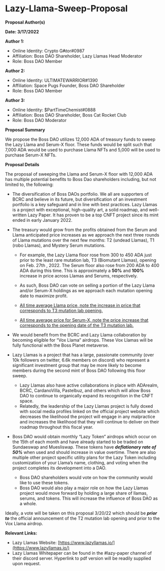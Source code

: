# Lazy-Llama-Sweep-Proposal
**Proposal Author(s)**

**Date: 3/17/2022**

**Author 1:**

-   Online Identity: Crypto G₳tor#0987
-   Affiliation: Boss DAO Shareholder, Lazy Llamas Head Moderator
-   Role: Boss DAO Member

**Author 2:**

-   Online Identity: ULTIMATEWARRIOR#1390
-   Affiliation: Space Pugs Founder, Boss DAO Shareholder
-   Role: Boss DAO Member

**Author 3:**

-   Online Identity: $PartTimeChemist#0888
-   Affiliation: Boss DAO Shareholder, Boss Cat Rocket Club
-   Role: Boss DAO Moderator

**Proposal Summary**

We propose the Boss DAO utilizes 12,000 ADA of treasury funds to sweep the Lazy Llama and Serum-X floor. These funds would be split such that 7,000 ADA would be used to purchase Llama NFTs and 5,000 will be used to purchase Serum-X NFTs.

**Proposal Details**

The proposal of sweeping the Llama and Serum-X floor with 12,000 ADA has multiple potential benefits to Boss Dao shareholders including, but not limited to, the following:

 - The diversification of Boss DAOs portfolio. We all are supporters of BCRC and believe in its future, but diversification of an investment portfolio is a key safeguard and in line with best practices. Lazy Llamas is a project with exceptional, high-quality art, a solid roadmap, and well-written Lazy Paper. It has proven to be a top CNFT project since its mint ended in early January 2022.
 - The treasury would grow from the profits obtained from the Serum and Llama anticipated price increases as we approach the next three rounds of Llama mutations over the next few months: T2 (undead Llamas), T1 (robo Llamas), and Mystery Serum mutations.
	
	 - For example, the Lazy Llama floor rose from 300 to 450 ADA just prior to the least rare mutation lab, T3 (Biomutant Llamas), opening on Feb. 27th , 2022. The Serum floor also rose from 200 ADA to 400 ADA during this time. This is approximately a **50%** and **100%** increase in price across Llamas and Serums, respectively.
	 - As such, Boss DAO can vote on selling a portion of the Lazy Llama and/or Serum-X holdings as we approach each mutation opening date to maximize profit.
	 
	
	 - [All time average Llama price, note the increase in price that corresponds to T3 mutation lab opening.](https://cnftanalytics.io/php/searchStats.php/?search=Lazy%20Llamas,&search_type=2,&chart_type=2&time_range=trAllSelector)
	 - [All time average price for Serum-X, note the price increase that corresponds to the opening date of the T3 mutation lab.](https://cnftanalytics.io/php/searchStats.php/?search=Lazy%20Llamas%20Serum-X,&search_type=2,&chart_type=2&time_range=trAllSelector)
 - We would benefit from the BCRC and Lazy Llama collaboration by becoming eligible for “Vox Llama” airdrops. These Vox Llamas will be fully functional with the Boss Planet metaverse.
 
 - Lazy Llamas is a project that has a large, passionate community (over 10k followers on twitter, 6.6k members on discord) who represent a significant investment group that may be more likely to become members during the second mint of Boss DAO following this floor sweep.
	 - Lazy Llamas also have active collaborations in place with ADArealm, BCRC, CardanoVilla, Pastelbuz, and others which will allow Boss DAO to continue to organically expand its recognition in the CNFT space.
	 - Relatedly, the leadership of the Lazy Llamas project is fully doxed with social media profiles linked on the official project website which decreases the likelihood the project will engage in any malpractice and increases the likelihood that they will continue to deliver on their roadmap throughout this fiscal year.
 - Boss DAO would obtain monthly “Lazy Token” airdrops which occur on the 15th of each month and have already started to be traded on Sundaeswap and Muesliswap. These tokens have **_deflationary rate of 50%_** when used and should increase in value overtime. There are also multiple other project specific utility plans for the Lazy Token including customization of your Llama’s name, clothing, and voting when the project completes its development into a DAO.
	 - Boss DAO shareholders would vote on how the community would like to use these tokens.
	 - Boss DAO would also play a major role on how the Lazy Llamas project would move forward by holding a large share of llamas, serums, and tokens. This will increase the influence of Boss DAO as a whole.

Ideally, a vote will be taken on this proposal 3/20/22 which should be **_prior to_** the official announcement of the T2 mutation lab opening and prior to the Vox Llama airdrop.

**Relevant Links:**
-   Lazy Llamas Website: [https://www.lazyllamas.io/](https://www.lazyllamas.io/)
-   Lazy Llamas Whitepaper can be found in the #lazy-paper channel of their discord server. Hyperlink to pdf version will be readily supplied upon request.
